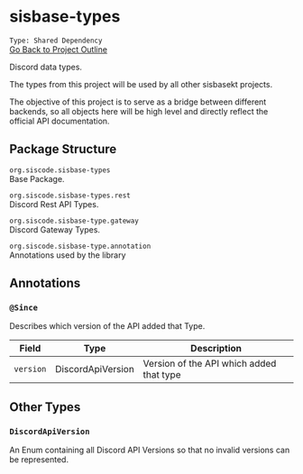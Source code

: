 # sisbase-types

`Type: Shared Dependency`  
[Go Back to Project Outline](../sisbasekt.md)  


Discord data types.  

The types from this project will be used by all other sisbasekt projects.  

The objective of this project is to serve as a bridge between different backends, so all objects here will be high level and directly reflect the official API documentation.  

## Package Structure
`org.siscode.sisbase-types`  
Base Package.  

`org.siscode.sisbase-types.rest`  
Discord Rest API Types.  

`org.siscode.sisbase-type.gateway`  
Discord Gateway Types.  

`org.siscode.sisbase-type.annotation`  
Annotations used by the library  

## Annotations

### `@Since`
Describes which version of the API added that Type.  

| Field     | Type              | Description                              |
|-----------|-------------------|------------------------------------------|
| `version` | DiscordApiVersion | Version of the API which added that type |

## Other Types

### `DiscordApiVersion`
An Enum containing all Discord API Versions so that no invalid versions can be represented.

